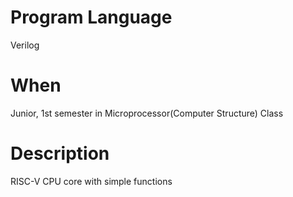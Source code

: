 # Program Language
Verilog
# When
Junior, 1st semester in Microprocessor(Computer Structure) Class
# Description
RISC-V CPU core with simple functions
